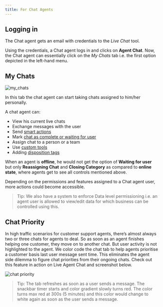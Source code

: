 ```yaml
---
title: For Chat Agents
---
```


## Logging in

The Chat agent gets an email with credentials to the *Live Chat* tool. 

Using the credentials, a Chat agent logs in and clicks on **Agent Chat**. Now, the Chat agent can essentially click on the *My Chats* tab i.e. the first option depicted in the left-hand menu.

## My Chats

![my_chats](assets/my_chats.png)

In this tab the chat agent can start taking chats assigned to him/her personally. 

A chat agent can:
  * View his current live chats
  * Exchange messages with the user
  * Send [smart actions](https://docs.haptik.ai/agent-chat/smart-actions)
  * Mark [chat as complete or waiting for user](https://docs.haptik.ai/agent-chat/claiming-and-closing#closing-completing-chats)
  * Assign chat to a person or a team
  * Use [custom tools](https://docs.haptik.ai/agent-chat/adding-custom-tools)
  * Adding [disposition tags](https://docs.haptik.ai/agent-chat/claiming-and-closing#chat-disposition)
  
  When an agent is **offline**, he would not get the option of **Waiting for user** but only **Reassigning Chat** and **Closing Category** as compared to **online state**, where agents get to see all controls mentioned above.
  
  Depending on the permissions and features assigned to a Chat agent user, more actions could become accessible. 
  
>Tip: We also have a system to enforce Data level permissioning i.e. an agent user is allowed to view/edit data for which business can be controlled using this.

## Chat Priority

In high traffic scenarios for customer support agents, there’s almost always two or three chats for agents to deal. So as soon as an agent finishes helping one customer, they move on to another chat. But user activity is not highlighted to the agent. We color code the chat tab to help agents prioritise a customer basis last user message sent time. This eliminates the agent side dilemma to figure chat priorities from their ongoing chats. Check out this feature in action on Live Agent Chat and screenshot below.

![chat priority](assets/Chats_prioritised.png)

>Tip: The tab refreshes as soon as a user sends a message. The snackbar timer starts and color gradient slowly turns red. The color turns max red at 300s (5 minutes) and this color would change to white again as soon as the user sends a message. 
